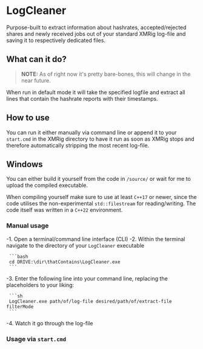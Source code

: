 # LogCleaner
Purpose-built to extract information about hashrates, accepted/rejected shares and newly received jobs out of your standard XMRig log-file and saving it to respectively dedicated files.

## What can it do?
> **NOTE:** As of right now it's pretty bare-bones, this will change in the near future.

When run in default mode it will take the specified logfile and extract all lines that contain the hashrate reports with their timestamps.

## How to use
You can run it either manually via command line or append it to your `start.cmd` in the XMRig directory to have it run as soon as XMRig stops and therefore automatically stripping the most recent log-file.

## Windows
You can either build it yourself from the code in `/source/` or wait for me to upload the compiled executable.

When compiling yourself make sure to use at least `C++17` or newer, since the code utilises the non-experimental `std::filestream` for reading/writing. The code itself was written in a `C++22` environment.

### Manual usage
 -1. Open a terminal/command line interface (CLI)
 -2. Within the terminal navigate to the directory of your `LogCleaner` executable

     ```bash
     cd DRIVE:\dir\thatContains\LogCleaner.exe
     ```

 -3. Enter the following line into your command line, replacing the placeholders to your liking:
     
     ```sh
     LogCleaner.exe path/of/log-file desired/path/of/extract-file filterMode
     ```

 -4. Watch it go through the log-file

### Usage via `start.cmd`